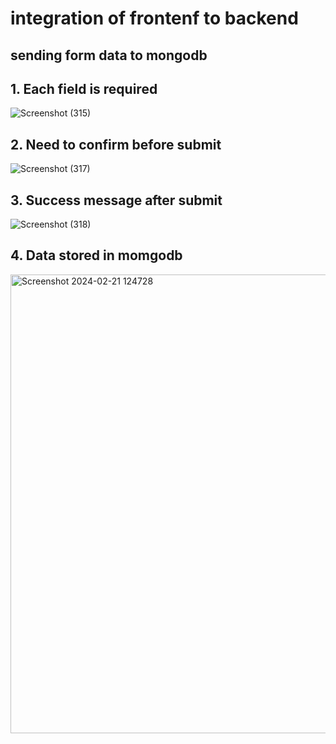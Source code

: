 # integration of frontenf to backend
## sending form data to mongodb

## 1. Each field is required

![Screenshot (315)](https://github.com/Official-Triranjan26/send_form_data_to_mongodb/assets/110519612/36fc6145-2fba-4e18-81f0-ee5a56e6b70d)

## 2. Need to confirm before submit

![Screenshot (317)](https://github.com/Official-Triranjan26/send_form_data_to_mongodb/assets/110519612/537afd16-a906-4200-99d1-c5f2db26c9e0)

## 3. Success message after submit

![Screenshot (318)](https://github.com/Official-Triranjan26/send_form_data_to_mongodb/assets/110519612/5fb8f012-c116-4982-bfa0-c8d5a492cfa5)

## 4. Data stored in momgodb

<img width="734" alt="Screenshot 2024-02-21 124728" src="https://github.com/Official-Triranjan26/send_form_data_to_mongodb/assets/110519612/75489bfd-3770-4401-893c-00dbcf1632cc">
